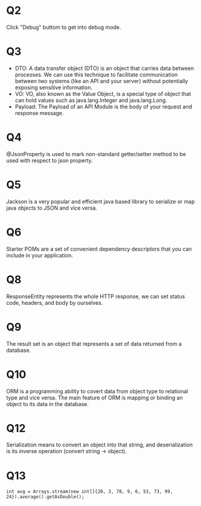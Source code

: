# Q2

Click "Debug" buttom to get into debug mode.

# Q3

- DTO: A data transfer object (DTO) is an object that carries data between processes. We can use this technique to facilitate communication between two systems (like an API and your server) without potentially exposing sensitive information.
- VO: VO, also known as the Value Object, is a special type of object that can hold values such as java.lang.Integer and java.lang.Long.
- Payload: The Payload of an API Module is the body of your request and response message.

# Q4

@JsonProperty is used to mark non-standard getter/setter method to be used with respect to json property.

# Q5

Jackson is a very popular and efficient java based library to serialize or map java objects to JSON and vice versa. 

# Q6

Starter POMs are a set of convenient dependency descriptors that you can include in your application.

# Q8

ResponseEntity represents the whole HTTP response, we can set status code, headers, and body by ourselves.

# Q9

The result set is an object that represents a set of data returned from a database.

# Q10

ORM is a programming ability to covert data from object type to relational type and vice versa. The main feature of ORM is mapping or binding an object to its data in the database. 

# Q12

Serialization means to convert an object into that string, and deserialization is its inverse operation (convert string -> object).

# Q13

```
int avg = Arrays.stream(new int[]{20, 3, 78, 9, 6, 53, 73, 99, 24}).average().getAsDouble();
```
